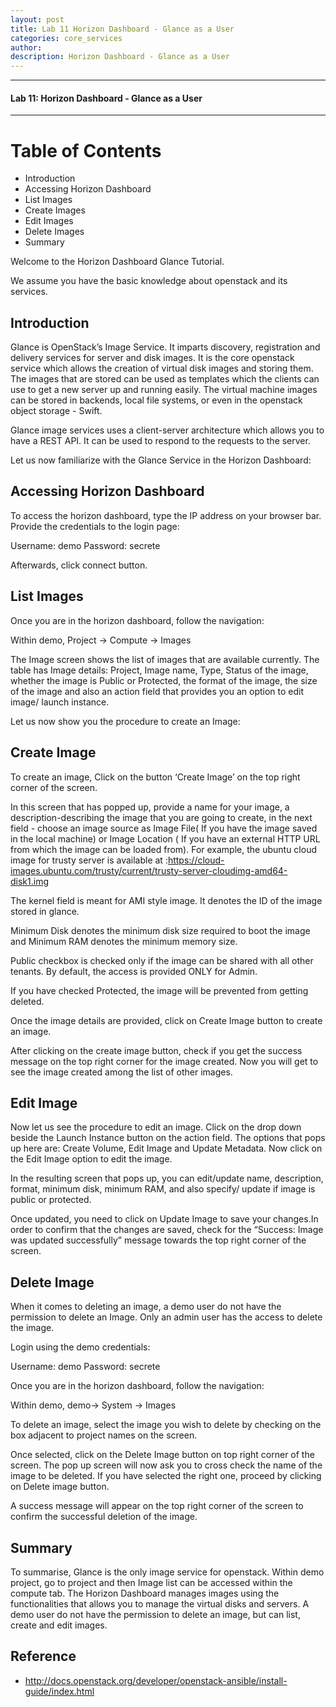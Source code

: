 ```yaml
---
layout: post
title: Lab 11 Horizon Dashboard - Glance as a User
categories: core_services
author: 
description: Horizon Dashboard - Glance as a User
---
```



* * *

#### Lab 11: Horizon Dashboard - Glance as a User #

* * *

# Table of Contents

* Introduction
* Accessing Horizon Dashboard
* List Images
* Create Images
* Edit Images
* Delete Images
* Summary


Welcome to the Horizon Dashboard Glance Tutorial. 

We assume you have the basic knowledge about openstack and its services.

## Introduction
Glance is OpenStack’s Image Service. It imparts discovery, registration and delivery services for server and disk images. It is the core openstack service which allows the creation of virtual disk images and storing them. The images that are stored can be used as templates which the clients can use to get a new server up and running easily. The virtual machine images can be stored in backends, local file systems, or even in the openstack object storage - Swift. 

Glance image services uses a client-server architecture which allows you to have a REST API. It can be used to respond to the requests to the server.

Let us now familiarize with the Glance Service in the Horizon Dashboard:

## Accessing Horizon Dashboard
To access the horizon dashboard, type the IP address on your browser bar. Provide the credentials to the login page:

Username: demo
Password: secrete

Afterwards, click connect button.

## List Images
Once you are in the horizon dashboard, follow the navigation: 

Within demo, Project → Compute → Images

The Image screen shows the list of images that are available currently. The table has Image details: Project, Image name, Type, Status of the image, whether the image is Public or  Protected, the format of the image, the size of the image and also an action field that provides you an option to edit image/ launch instance. 

Let us now show you the procedure to create an Image: 

## Create Image
To create an image, Click on the button ‘Create Image’ on the top right corner of the screen.

In this screen that has popped up, provide a name for your image, a description-describing the image that you are going to create, in the next field - choose an image source as Image File( If you have the image saved in the local machine) or Image Location ( If you have an external HTTP URL from which the image can be loaded from). For example, the ubuntu cloud image for trusty server is available at :https://cloud-images.ubuntu.com/trusty/current/trusty-server-cloudimg-amd64-disk1.img


The kernel field is meant for AMI style image. It denotes the ID of the image stored in glance.


Minimum Disk denotes the minimum disk size required to boot the image and Minimum RAM denotes the minimum memory size. 

Public checkbox is checked only if the image can be shared with all other tenants. By default, the access is provided ONLY for Admin.

If you have checked Protected,  the image will be prevented from getting deleted. 

Once the image details are provided, click on Create Image button to create an image.  

After clicking on the create image button, check if you get the success message on the top right corner for the image created. Now you will get to see the image created among the list of other images. 


## Edit Image
Now let us see the procedure to edit an image. Click on the drop down beside the Launch Instance button on the action field. The options that pops up here are: Create Volume, Edit Image and Update Metadata. Now click on the Edit Image option to edit the image.

In the resulting screen that pops up, you can edit/update name, description, format, minimum disk, minimum RAM, and also specify/ update if image is public or protected.

Once updated, you need to click on Update Image to save your changes.In order to confirm that the changes are saved, check for the “Success: Image was updated successfully” message towards the top right corner of the screen.

## Delete Image
When it comes to deleting an image, a demo user do not have the permission to delete an Image. Only an admin user has the access to delete the image.

Login using the demo credentials: 

Username: demo
Password: secrete

Once you are in the horizon dashboard, follow the navigation: 

Within demo, demo→ System → Images


To delete an image, select the image you wish to delete by checking on the box adjacent to project names on the screen.

Once selected, click on the Delete Image button on top right corner of the screen. The pop up screen will now ask you to cross check the name of the image to be deleted. If you have selected the right one, proceed by clicking on Delete image button.

A success message will appear on the top right corner of the screen to confirm the successful  deletion of the image.

## Summary
To summarise, Glance is the only image service for openstack. 
Within demo project, go to project and then Image list can be accessed within the compute tab. The Horizon Dashboard manages images using the functionalities that allows you to manage the virtual disks and servers. A demo user do not have the permission to delete an image, but can list, create and edit images. 

## Reference
* http://docs.openstack.org/developer/openstack-ansible/install-guide/index.html
